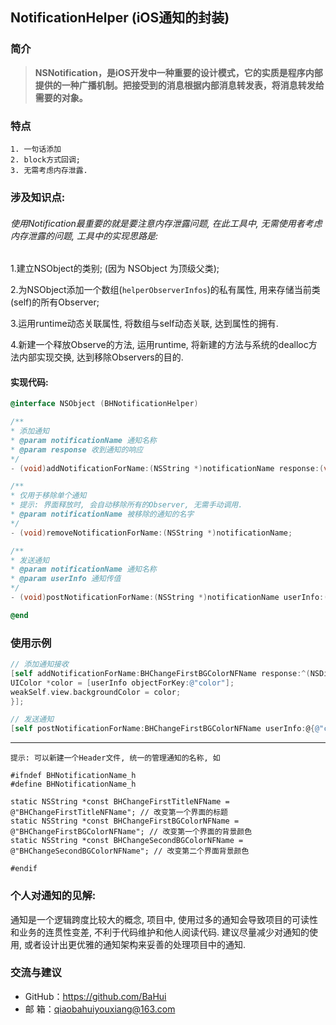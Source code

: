 ## NotificationHelper (iOS通知的封装)

### 简介
>   **NSNotification，是iOS开发中一种重要的设计模式，它的实质是程序内部提供的一种广播机制。把接受到的消息根据内部消息转发表，将消息转发给需要的对象。**

### 特点
```
1. 一句话添加
2. block方式回调;
3. 无需考虑内存泄露.
```

### 涉及知识点:
######  使用Notification最重要的就是要注意内存泄露问题, 在此工具中, 无需使用者考虑内存泄露的问题, 工具中的实现思路是: 
1.建立NSObject的类别; (因为 NSObject 为顶级父类);

2.为NSObject添加一个数组(`helperObserverInfos`)的私有属性, 用来存储当前类(self)的所有Observer;

3.运用runtime动态关联属性, 将数组与self动态关联, 达到属性的拥有.

4.新建一个释放Observe的方法, 运用runtime, 将新建的方法与系统的dealloc方法内部实现交换, 达到移除Observers的目的.

#### 实现代码:
```objectivec
@interface NSObject (BHNotificationHelper)

/**
* 添加通知
* @param notificationName 通知名称
* @param response 收到通知的响应
*/
- (void)addNotificationForName:(NSString *)notificationName response:(void (^)(NSDictionary *userInfo))response;

/**
* 仅用于移除单个通知
* 提示: 界面释放时, 会自动移除所有的Observer, 无需手动调用.
* @param notificationName 被移除的通知的名字
*/
- (void)removeNotificationForName:(NSString *)notificationName;

/**
* 发送通知
* @param notificationName 通知名称
* @param userInfo 通知传值
*/
- (void)postNotificationForName:(NSString *)notificationName userInfo:(NSDictionary *)userInfo;

@end
```
### 使用示例

```objectivec
// 添加通知接收
[self addNotificationForName:BHChangeFirstBGColorNFName response:^(NSDictionary *userInfo) {
UIColor *color = [userInfo objectForKey:@"color"];
weakSelf.view.backgroundColor = color;
}];

// 发送通知
[self postNotificationForName:BHChangeFirstBGColorNFName userInfo:@{@"color" : [UIColor redColor]}];
```

-------
```
提示: 可以新建一个Header文件, 统一的管理通知的名称, 如

#ifndef BHNotificationName_h
#define BHNotificationName_h

static NSString *const BHChangeFirstTitleNFName = @"BHChangeFirstTitleNFName"; // 改变第一个界面的标题
static NSString *const BHChangeFirstBGColorNFName = @"BHChangeFirstBGColorNFName"; // 改变第一个界面的背景颜色
static NSString *const BHChangeSecondBGColorNFName = @"BHChangeSecondBGColorNFName"; // 改变第二个界面背景颜色

#endif
```

### 个人对通知的见解:
通知是一个逻辑跨度比较大的概念, 项目中, 使用过多的通知会导致项目的可读性和业务的连贯性变差, 不利于代码维护和他人阅读代码. 建议尽量减少对通知的使用, 或者设计出更优雅的通知架构来妥善的处理项目中的通知. 

### 交流与建议
- GitHub：<https://github.com/BaHui>
- 邮  箱：<qiaobahuiyouxiang@163.com>
